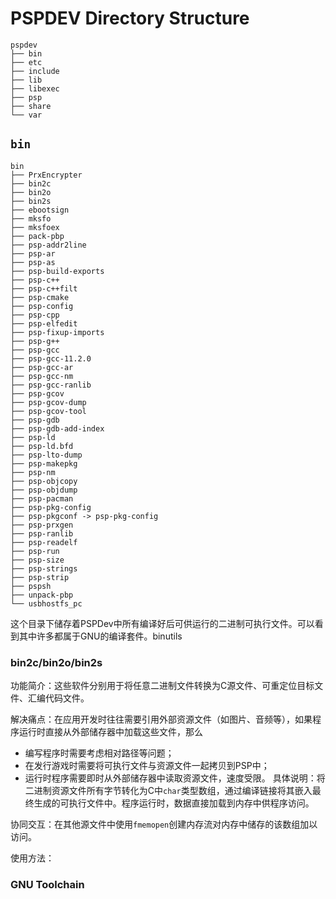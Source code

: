 # PSPDEV Directory Structure
```
pspdev
├── bin
├── etc
├── include
├── lib
├── libexec
├── psp
├── share
└── var
```

## `bin`
```
bin
├── PrxEncrypter
├── bin2c
├── bin2o
├── bin2s
├── ebootsign
├── mksfo
├── mksfoex
├── pack-pbp
├── psp-addr2line
├── psp-ar
├── psp-as
├── psp-build-exports
├── psp-c++
├── psp-c++filt
├── psp-cmake
├── psp-config
├── psp-cpp
├── psp-elfedit
├── psp-fixup-imports
├── psp-g++
├── psp-gcc
├── psp-gcc-11.2.0
├── psp-gcc-ar
├── psp-gcc-nm
├── psp-gcc-ranlib
├── psp-gcov
├── psp-gcov-dump
├── psp-gcov-tool
├── psp-gdb
├── psp-gdb-add-index
├── psp-ld
├── psp-ld.bfd
├── psp-lto-dump
├── psp-makepkg
├── psp-nm
├── psp-objcopy
├── psp-objdump
├── psp-pacman
├── psp-pkg-config
├── psp-pkgconf -> psp-pkg-config
├── psp-prxgen
├── psp-ranlib
├── psp-readelf
├── psp-run
├── psp-size
├── psp-strings
├── psp-strip
├── pspsh
├── unpack-pbp
└── usbhostfs_pc
```
这个目录下储存着PSPDev中所有编译好后可供运行的二进制可执行文件。可以看到其中许多都属于GNU的编译套件。binutils

### bin2c/bin2o/bin2s
功能简介：这些软件分别用于将任意二进制文件转换为C源文件、可重定位目标文件、汇编代码文件。

解决痛点：在应用开发时往往需要引用外部资源文件（如图片、音频等），如果程序运行时直接从外部储存器中加载这些文件，那么
+ 编写程序时需要考虑相对路径等问题；
+ 在发行游戏时需要将可执行文件与资源文件一起拷贝到PSP中；
+ 运行时程序需要即时从外部储存器中读取资源文件，速度受限。
具体说明：将二进制资源文件所有字节转化为C中`char`类型数组，通过编译链接将其嵌入最终生成的可执行文件中。程序运行时，数据直接加载到内存中供程序访问。

协同交互：在其他源文件中使用`fmemopen`创建内存流对内存中储存的该数组加以访问。

使用方法：


### GNU Toolchain